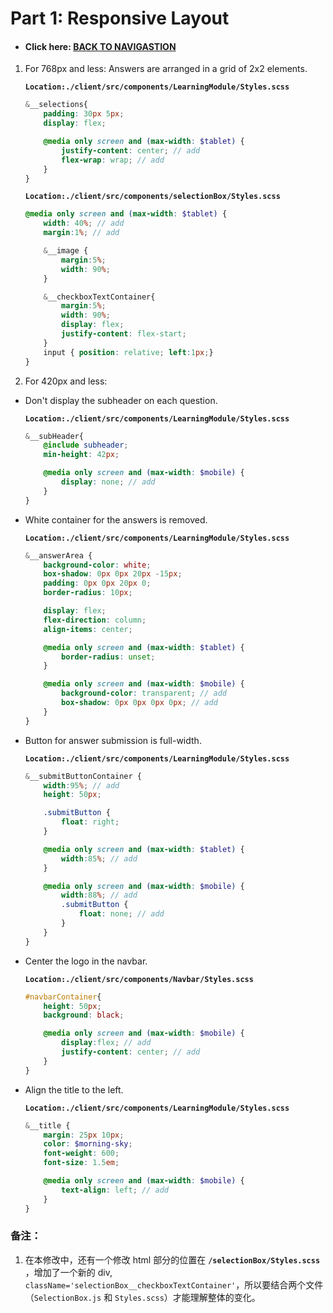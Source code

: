 # Part 1: Responsive Layout

- #### Click here: [BACK TO NAVIGASTION](https://github.com/DonghaoWu/codeTyke-doc/blob/main/README.md)

1. For 768px and less:
    Answers are arranged in a grid of 2x2 elements.

    __`Location:./client/src/components/LearningModule/Styles.scss`__

    ```scss
    &__selections{ 
        padding: 30px 5px;
        display: flex;

        @media only screen and (max-width: $tablet) {
            justify-content: center; // add
            flex-wrap: wrap; // add
        }
    }
    ```

    __`Location:./client/src/components/selectionBox/Styles.scss`__

    ```scss
    @media only screen and (max-width: $tablet) {
        width: 40%; // add
        margin:1%; // add

        &__image {
            margin:5%;
            width: 90%; 
        }

        &__checkboxTextContainer{
            margin:5%;
            width: 90%; 
            display: flex;
            justify-content: flex-start;
        }
        input { position: relative; left:1px;}
    }
    ```

2. For 420px and less:

- Don't display the subheader on each question. 

    __`Location:./client/src/components/LearningModule/Styles.scss`__

    ```scss
    &__subHeader{
        @include subheader;
        min-height: 42px;

        @media only screen and (max-width: $mobile) {
            display: none; // add
        }
    }
    ```

- White container for the answers is removed.

    __`Location:./client/src/components/LearningModule/Styles.scss`__

    ```scss
    &__answerArea {
        background-color: white;
        box-shadow: 0px 0px 20px -15px;
        padding: 0px 0px 20px 0;
        border-radius: 10px;

        display: flex;
        flex-direction: column;
        align-items: center;

        @media only screen and (max-width: $tablet) {
            border-radius: unset;
        }

        @media only screen and (max-width: $mobile) {
            background-color: transparent; // add
            box-shadow: 0px 0px 0px 0px; // add
        }
    }
    ```

- Button for answer submission is full-width.

    __`Location:./client/src/components/LearningModule/Styles.scss`__

    ```scss
    &__submitButtonContainer {
        width:95%; // add
        height: 50px;

        .submitButton {
            float: right;
        }

        @media only screen and (max-width: $tablet) {
            width:85%; // add
        }

        @media only screen and (max-width: $mobile) {
            width:88%; // add
            .submitButton {
                float: none; // add
            }
        }
    }
    ```

- Center the logo in the navbar.

    __`Location:./client/src/components/Navbar/Styles.scss`__

    ```scss
    #navbarContainer{
        height: 50px;
        background: black;

        @media only screen and (max-width: $mobile) {
            display:flex; // add
            justify-content: center; // add
        }
    }
    ```

- Align the title to the left.

    __`Location:./client/src/components/LearningModule/Styles.scss`__

    ```scss
    &__title {
        margin: 25px 10px;
        color: $morning-sky;
        font-weight: 600;
        font-size: 1.5em;

        @media only screen and (max-width: $mobile) {
            text-align: left; // add
        }
    }
    ```

### 备注：

1. 在本修改中，还有一个修改 html 部分的位置在 __`/selectionBox/Styles.scss`__ ，增加了一个新的 div, `className='selectionBox__checkboxTextContainer'`，所以要结合两个文件（`SelectionBox.js` 和 `Styles.scss`）才能理解整体的变化。